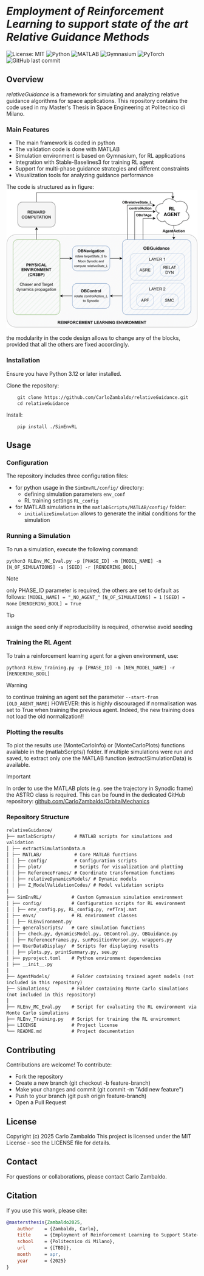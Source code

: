 # _Employment of Reinforcement Learning to support state of the art Relative Guidance Methods_ #
![License: MIT](https://img.shields.io/badge/License-MIT-yellow.svg?logo=copyright)
![Python](https://img.shields.io/badge/Python-3.12-blue?logo=python)
![MATLAB](https://img.shields.io/badge/MATLAB-R2024b-orange?logo=mathworks)
![Gymnasium](https://img.shields.io/badge/Gymnasium-RL%20Env-green?logo=openai)
![PyTorch](https://img.shields.io/badge/PyTorch-ML-red?logo=pytorch)
![GitHub last commit](https://img.shields.io/github/last-commit/CarloZambaldo/relativeGuidance?logo=github)

## Overview
_relativeGuidance_ is a framework for simulating and analyzing relative guidance algorithms for space applications. This repository contains the code used in my Master's Thesis in Space Engineering at Politecnico di Milano.

### Main Features
- The main framework is coded in python
- The validation code is done with MATLAB 
- Simulation environment is based on Gymnasium, for RL applications
- Integration with Stable-Baselines3 for training RL agent
- Support for multi-phase guidance strategies and different constraints
- Visualization tools for analyzing guidance performance

The code is structured as in figure:
![Code structure and modularity](images/RLFramework.png)

the modularity in the code design allows to change any of the blocks, provided that all the others are fixed accordingly.

### Installation
Ensure you have Python 3.12 or later installed.

Clone the repository:
```
    git clone https://github.com/CarloZambaldo/relativeGuidance.git
    cd relativeGuidance
```
Install:
```
    pip install ./SimEnvRL
```

## Usage
### Configuration
The repository includes three configuration files:
- for python usage in the ```SimEnvRL/config/``` directory:
    -  defining simulation parameters ```env_conf```
    -   RL training settings ```RL_config```
- for MATLAB simulations in the ```matlabScripts/MATLAB/config/``` folder:
    - ```initializeSimulation``` allows to generate the initial conditions for the simulation

### Running a Simulation 
To run a simulation, execute the following command:

```
python3 RLEnv_MC_Eval.py -p [PHASE_ID] -m [MODEL_NAME] -n [N_OF_SIMULATIONS] -s [SEED] -r [RENDERING_BOOL]
```

> [!NOTE]
> only PHASE_ID parameter is required, the others are set to default as follows:
> ```[MODEL_NAME] = "_NO_AGENT_"```
> ```[N_OF_SIMULATIONS] = 1```
> ```[SEED] = None```
> ```[RENDERING_BOOL] = True```

> [!TIP]
> assign the seed only if reproducibility is required, otherwise avoid seeding

### Training the RL Agent
To train a reinforcement learning agent for a given environment, use:
```
python3 RLEnv_Training.py -p [PHASE_ID] -m [NEW_MODEL_NAME] -r [RENDERING_BOOL]
```

> [!WARNING]
> to continue training an agent set the parameter ```--start-from [OLD_AGENT_NAME]```
> HOWEVER: this is highly discouraged if normalisation was set to True when training the previous agent. Indeed, the new training does not load the old normalization!!

### Plotting the results
To plot the results use (MonteCarloInfo) or (MonteCarloPlots) functions available in the (matlabScripts/) folder.
If multiple simulations were run and saved, to extract only one the MATLAB function (extractSimulationData) is available.
> [!IMPORTANT]
> In order to use the MATLAB plots (e.g. see the trajectory in Synodic frame) the ASTRO class is required.
> This can be found in the dedicated GitHub repository: [github.com/CarloZambaldo/OrbitalMechanics](https://github.com/CarloZambaldo/OrbitalMechanics)




### Repository Structure
    relativeGuidance/
    ├── matlabScripts/       # MATLAB scripts for simulations and validation
    │ ├── extractSimulationData.m
    │ ├── MATLAB/            # Core MATLAB functions
    │ │ ├── config/          # Configuration scripts
    │ │ ├── plot/            # Scripts for visualization and plotting
    │ │ ├── ReferenceFrames/ # Coordinate transformation functions
    │ │ ├── relativeDynamicsModels/ # Dynamic models
    │ │ ├── Z_ModelValidationCodes/ # Model validation scripts
    │
    ├── SimEnvRL/           # Custom Gymnasium simulation environment
    │ ├── config/           # Configuration scripts for RL environment
    │ │ ├── env_config.py, RL_config.py, refTraj.mat
    │ ├── envs/             # RL environment classes
    │ │ ├── RLEnvironment.py
    │ ├── generalScripts/   # Core simulation functions
    │ │ ├── check.py, dynamicsModel.py, OBControl.py, OBGuidance.py
    │ │ ├── ReferenceFrames.py, sunPositionVersor.py, wrappers.py
    │ ├── UserDataDisplay/  # Scripts for displaying results
    │ │ ├── plots.py, printSummary.py, see.py
    │ ├── pyproject.toml    # Python environment dependencies
    │ ├── __init__.py
    │
    ├── AgentModels/        # Folder containing trained agent models (not included in this repository)
    ├── Simulations/        # Folder containing Monte Carlo simulations (not included in this repository)
    │
    ├── RLEnv_MC_Eval.py    # Script for evaluating the RL environment via Monte Carlo simulations
    ├── RLEnv_Training.py   # Script for training the RL environment
    ├── LICENSE             # Project license
    └── README.md           # Project documentation

## Contributing
Contributions are welcome! To contribute:
- Fork the repository
- Create a new branch (git checkout -b feature-branch)
- Make your changes and commit (git commit -m "Add new feature")
- Push to your branch (git push origin feature-branch)
- Open a Pull Request

## License
Copyright (c) 2025 Carlo Zambaldo
This project is licensed under the MIT License - see the LICENSE file for details.

## Contact
For questions or collaborations, please contact Carlo Zambaldo.

## Citation
If you use this work, please cite:
```bibtex
@mastersthesis{Zambaldo2025,
    author    = {Zambaldo, Carlo},
    title     = {Employment of Reinforcement Learning to Support State-of-the-Art Relative Guidance Methods},
    school    = {Politecnico di Milano},
    url       = {[TBD]},
    month     = apr,
    year      = {2025}
}
